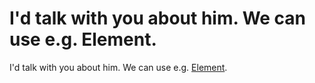 # I'd talk with you about him. We can use e.g. Element.

I'd talk with you about him. We can use e.g. [Element](https://juliandumitrascu.medium.com/about).